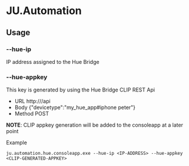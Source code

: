 # JU.Automation

## Usage

### --hue-ip
IP address assigned to the Hue Bridge

### --hue-appkey
This key is generated by using the Hue Bridge CLIP REST Api
- URL 	http://<ip-addr>/api
- Body 	{"devicetype":"my_hue_app#iphone peter"}
- Method 	POST
  
**NOTE**: CLIP appkey generation will be added to the consoleapp at a later point

Example
```
ju.automation.hue.consoleapp.exe --hue-ip <IP-ADDRESS> --hue-appkey <CLIP-GENERATED-APPKEY>
```
